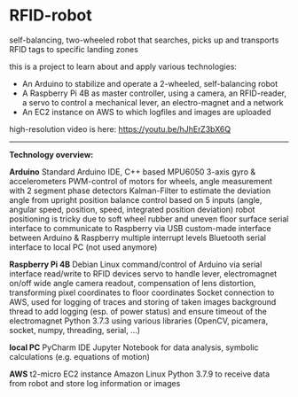 # RFID-robot
self-balancing, two-wheeled robot that searches, picks up and transports RFID tags to specific landing zones

this is a project to learn about and apply various technologies:
- An Arduino to stabilize and operate a 2-wheeled, self-balancing robot
- A Raspberry Pi 4B as master controller, using a camera, an RFID-reader, a servo to control a mechanical lever, an electro-magnet and a network
- An EC2 instance on AWS to which logfiles and images are uploaded

high-resolution video is here: https://youtu.be/hJhErZ3bX6Q

---------------------------
**Technology overview:**

**Arduino**
 Standard Arduino IDE, C++ based
 MPU6050 3-axis gyro & accelerometers
 PWM-control of motors for wheels, angle measurement with 2 segment phase detectors
 Kalman-Filter to estimate the deviation angle from upright position
 balance control based on 5 inputs (angle, angular speed, position, speed, integrated position deviation)
 robot positioning is tricky due to soft wheel rubber and uneven floor surface
 serial interface to communicate to Raspberry via USB
 custom-made interface between Arduino & Raspberry
 multiple interrupt levels
 Bluetooth serial interface to local PC (not used anymore)

**Raspberry Pi 4B**
 Debian Linux 
 command/control of Arduino via serial interface
 read/write to RFID devices
 servo to handle lever, electromagnet on/off
 wide angle camera readout, compensation of lens distortion, transforming pixel coordinates to floor coordinates
 Socket connection to AWS, used for logging of traces and storing of taken images
 background thread to add logging (esp. of power status) and ensure timeout of the electromagnet
 Python 3.7.3 using various libraries (OpenCV, picamera, socket, numpy, threading, serial, ...)

**local PC**
 PyCharm IDE
 Jupyter Notebook for data analysis, symbolic calculations (e.g. equations of motion)

**AWS**
 t2-micro EC2 instance
 Amazon Linux
 Python 3.7.9 to receive data from robot and store log information or images
 

